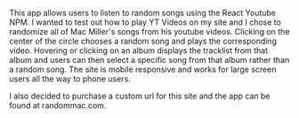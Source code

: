 This app allows users to listen to random songs using the React Youtube NPM. I wanted to test out how to play YT Videos on my site and I chose to randomize all of Mac Miller's songs from his youtube videos. Clicking on the center of the circle chooses a random song and plays the corresponding video. Hovering or clicking on an album displays the tracklist from that album and users can then select a specific song from that album rather than a random song. The site is mobile responsive and works for large screen users all the way to phone users. 

I also decided to purchase a custom url for this site and the app can be found at randommac.com.
